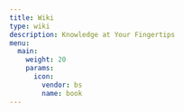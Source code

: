 ```yaml
---
title: Wiki
type: wiki
description: Knowledge at Your Fingertips
menu:
  main:
    weight: 20
    params:
      icon:
        vendor: bs
        name: book
---
```

